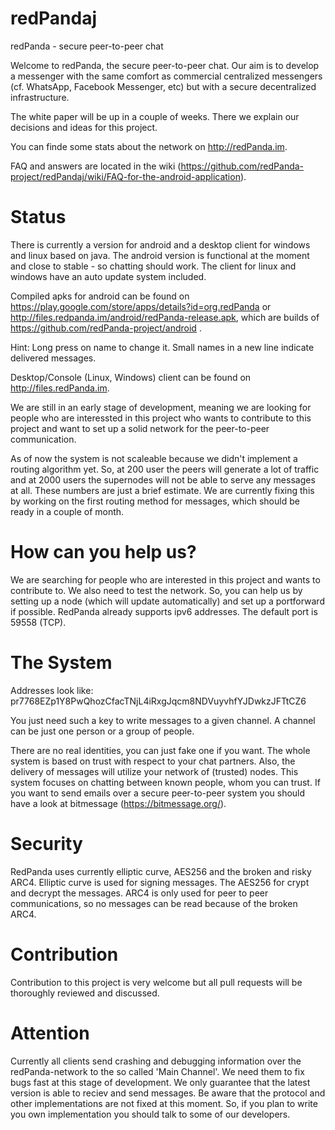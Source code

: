 redPandaj
=========

redPanda - secure peer-to-peer chat


Welcome to redPanda, the secure peer-to-peer chat. Our aim is to develop a messenger with the same comfort as commercial centralized messengers (cf. WhatsApp, Facebook Messenger, etc) but with a secure decentralized infrastructure.

The white paper will be up in a couple of weeks. There we explain our decisions and ideas for this project.

You can finde some stats about the network on http://redPanda.im.

FAQ and answers are located in the wiki (https://github.com/redPanda-project/redPandaj/wiki/FAQ-for-the-android-application).

Status
=========

There is currently a version for android and a desktop client for windows and linux based on java. The android version is functional at the moment and close to stable - so chatting should work. The client for linux and windows have an auto update system included.

Compiled apks for android can be found on https://play.google.com/store/apps/details?id=org.redPanda
or http://files.redpanda.im/android/redPanda-release.apk, which are builds of https://github.com/redPanda-project/android .

Hint: Long press on name to change it. Small names in a new line indicate delivered messages.


Desktop/Console (Linux, Windows) client can be found on http://files.redPanda.im.

We are still in an early stage of development, meaning we are looking for people who are interessted in this project who wants to contribute to this project and want to set up a solid network for the peer-to-peer communication.

As of now the system is not scaleable because we didn't implement a routing algorithm yet. So, at 200 user the peers will generate a lot of traffic and at 2000 users the supernodes will not be able to serve any messages at all. These numbers are just a brief estimate.
We are currently fixing this by working on the first routing method for messages, which should be ready in a couple of month.



How can you help us?
=========
We are searching for people who are interested in this project and wants to contribute to.
We also need to test the network. So, you can help us by setting up a node (which will update automatically) and set up a portforward if possible. RedPanda already supports ipv6 addresses. The default port is 59558 (TCP).


The System
=========
Addresses look like: pr7768EZp1Y8PwQhozCfacTNjL4iRxgJqcm8NDVuyvhfYJDwkzJFTtCZ6

You just need such a key to write messages to a given channel. A channel can be just one person or a group of people.

There are no real identities, you can just fake one if you want. The whole system is based on trust with respect to your chat partners. Also, the delivery of messages will utilize your network of (trusted) nodes.
This system focuses on chatting between known people, whom you can trust. If you want to send emails over a secure peer-to-peer system you should have a look at bitmessage (https://bitmessage.org/).


Security
=========

RedPanda uses currently elliptic curve, AES256 and the broken and risky ARC4. Elliptic curve is used for signing messages. The AES256 for crypt and decrypt the messages. ARC4 is only used for peer to peer communications, so no messages can be read because of the broken ARC4.

Contribution
=========
Contribution to this project is very welcome but all pull requests will be thoroughly reviewed and discussed.


Attention
=========
Currently all clients send crashing and debugging information over the redPanda-network to the so called 'Main Channel'. We need them to fix bugs fast at this stage of development.
We only guarantee that the latest version is able to reciev and send messages.
Be aware that the protocol and other implementations are not fixed at this moment. So, if you plan to write you own implementation you should talk to some of our developers.
